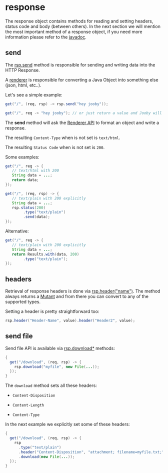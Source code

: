 # response

The response object contains methods for reading and setting headers, status code and body (between others). In the next section we will mention the most important method of a response object, if you need more information please refer to the [javadoc]({{apidocs}}/org/jooby/Response.html).

## send

The [rsp.send]({{defdocs}}/Response.html#send-org.jooby.Result-) method is responsible for sending and writing data into the HTTP Response.

A [renderer]({{defdocs}}/Renderer.html) is responsible for converting a Java Object into something else (json, html, etc..).

Let's see a simple example:

```java
get("/", (req, rsp) -> rsp.send("hey jooby"));

get("/", req -> "hey jooby"); // or just return a value and Jooby will call send for you.
```

The **send** method will ask the [Renderer API]({{defdocs}}/Renderer.html) to format an object and write a response.

The resulting ```Content-Type``` when is not set is ```text/html```.

The resulting ```Status Code``` when is not set is ```200```.

Some examples:

```java
get("/", req -> {
   // text/html with 200
   String data = ...;
   return data;
});
```

```java
get("/", (req, rsp) -> {
   // text/plain with 200 explicitly 
   String data = ...;
   rsp.status(200)
        .type("text/plain")
        .send(data);
});
```

Alternative:

```java
get("/", req -> {
   // text/plain with 200 explicitly 
   String data = ...;
   return Results.with(data, 200)
        .type("text/plain");
});
```

## headers

Retrieval of response headers is done via [rsp.header("name")]({{defdocs}}/Response.html#header-java.lang.String-). The method always returns a [Mutant]({{defdocs}}/Mutant.html) and from there you can convert to any of the supported types.

Setting a header is pretty straightforward too:

```java
rsp.header("Header-Name", value).header("Header2", value);
```

## send file

Send file API is available via [rsp.download*]({{defdocs}}/Response.html#download-java.lang.String-) methods:

```java
{
  get("/download", (req, rsp) -> {
    rsp.download("myfile", new File(...));
  });
}
```

The ```download``` method sets all these headers:

* ```Content-Disposition```

* ```Content-Length```

* ```Content-Type```

In the next example we explicitly set some of these headers:

```java
{
  get("/download", (req, rsp) -> {
    rsp
      .type("text/plain")
      .header("Content-Disposition", "attachment; filename=myfile.txt;")
      .download(new File(...));
  });
}
```
